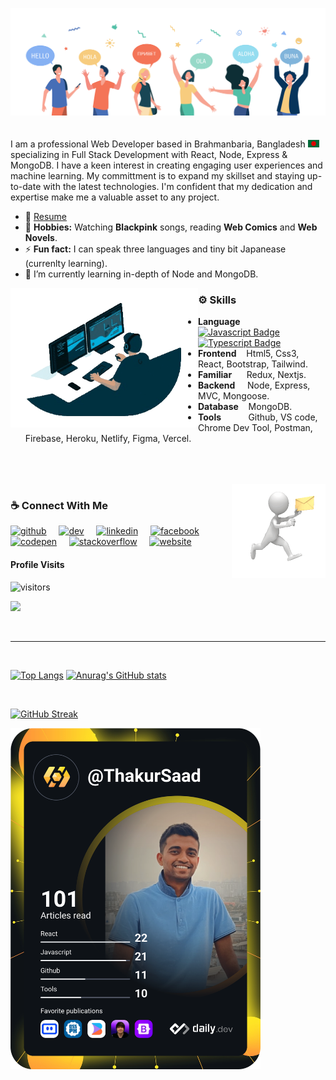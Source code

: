 ![](https://github.com/ThakurSaad/ThakurSaad/blob/main/github-banner.png)
<br/>
<br/>
<br/>
I am a professional Web Developer based in Brahmanbaria, Bangladesh <img src="assets/bangladesh.png" width="18"/> specializing in Full Stack Development with React, Node, Express & MongoDB. I have a keen interest in creating engaging user experiences and machine learning. My committment is to expand my skillset and staying up-to-date with the latest technologies. I'm confident that my dedication and expertise make me a valuable asset to any project.
<br>
- 📄 [Resume](https://drive.google.com/file/d/1T4PdLGrVrU2gdjTpDZrEAa2znWL_ie8D/view?usp=sharing)
- 🖤 **Hobbies:**   Watching **Blackpink**  songs, reading **Web Comics** and **Web Novels**. 
- ⚡ **Fun fact:**  I can speak three languages and tiny bit Japanease (currenlty learning).
- 🌱 I’m currently learning in-depth of Node and MongoDB.

<img align="left" width="300" src="https://github.com/ThakurSaad/ThakurSaad/blob/main/coder-1-nobg.gif">

### ⚙ Skills 
- **Language** &nbsp; [![Javascript Badge](https://img.shields.io/badge/-Javascript-F0DB4F?style=for-the-badge&labelColor=black&logo=javascript&logoColor=F0DB4F)](#) [![Typescript Badge](https://img.shields.io/badge/-Typescript-007acc?style=for-the-badge&labelColor=black&logo=typescript&logoColor=007acc)](#)
- **Frontend** &nbsp;&nbsp; Html5, Css3, React, Bootstrap, Tailwind.
- **Familiar** &nbsp;&nbsp;&nbsp;&nbsp; Redux, Nextjs.
- **Backend** &nbsp;&nbsp;&nbsp;  Node, Express, MVC, Mongoose.
- **Database** &nbsp;&nbsp; MongoDB.
- **Tools** &nbsp;&nbsp;&nbsp;&nbsp;&nbsp;&nbsp;&nbsp;&nbsp;&nbsp;  Github, VS code, Chrome Dev Tool, Postman, Firebase, Heroku, Netlify, Figma, Vercel.

<br/>
<br/>
<br/>

<img height="150" align="right" src="https://github.com/ThakurSaad/ThakurSaad/blob/main/contact.gif">

### ☕ Connect With Me
[<img src='https://cdn.jsdelivr.net/npm/simple-icons@3.0.1/icons/github.svg' alt='github' height='40'>](https://github.com/ThakurSaad) &nbsp;&nbsp;&nbsp; [<img src='https://cdn.jsdelivr.net/npm/simple-icons@3.0.1/icons/dev-dot-to.svg' alt='dev' height='40'>](https://dev.to/thakursaad) &nbsp;&nbsp;&nbsp; [<img src='https://cdn.jsdelivr.net/npm/simple-icons@3.0.1/icons/linkedin.svg' alt='linkedin' height='40'>](https://www.linkedin.com/in/thakur-saad//) &nbsp;&nbsp;&nbsp; [<img src='https://cdn.jsdelivr.net/npm/simple-icons@3.0.1/icons/facebook.svg' alt='facebook' height='40'>](https://www.facebook.com/Shadow.Monarch.Saad/) &nbsp;&nbsp;&nbsp; [<img src='https://cdn.jsdelivr.net/npm/simple-icons@3.0.1/icons/codepen.svg' alt='codepen' height='40'>](https://codepen.io/thakursaad) &nbsp;&nbsp;&nbsp; [<img src='https://cdn.jsdelivr.net/npm/simple-icons@3.0.1/icons/stackoverflow.svg' alt='stackoverflow' height='40'>](https://stackoverflow.com/users/17325120/thakur-saad) &nbsp;&nbsp;&nbsp;  [<img src='https://cdn.jsdelivr.net/npm/simple-icons@3.0.1/icons/icloud.svg' alt='website' height='40'>](https://portfolio-d9488.web.app/)  

#### Profile Visits

![visitors](https://visitor-badge.glitch.me/badge?page_id=ThakurSaad.ThakurSaad)

![](https://komarev.com/ghpvc/?username=ThakurSaad&style=for-the-badge)

<br/>
<hr/>
<br/>

[![Top Langs](https://github-readme-stats.vercel.app/api/top-langs/?username=ThakurSaad&theme=midnight-purple)](https://github.com/anuraghazra/github-readme-stats) [![Anurag's GitHub stats](https://github-readme-stats.vercel.app/api?username=ThakurSaad&theme=midnight-purple)](https://github.com/anuraghazra/github-readme-stats)

<br/>

[![GitHub Streak](https://github-readme-streak-stats.herokuapp.com/?user=ThakurSaad&theme=midnight-purple)](https://git.io/streak-stats)

<a href="https://app.daily.dev/DailyDevTips"><img src="https://github.com/ThakurSaad/ThakurSaad/blob/main/devcard.svg" width="400" alt="Thakur Saad's Dev Card"/></a>

<!--
- 🔭 I’m currently working on ..
- 🌱 I’m currently learning ...
- 👯 I’m looking to collaborate on ..
- 🤔 I’m looking for help with ...
- 💬 Ask me about ...
- 😄 Pronouns: ..
-->
